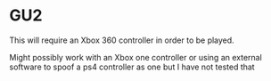 # GU2

This will require an Xbox 360 controller in order to be played.

Might possibly work with an Xbox one controller or using an external software to spoof a ps4 controller as one but I have not tested that
